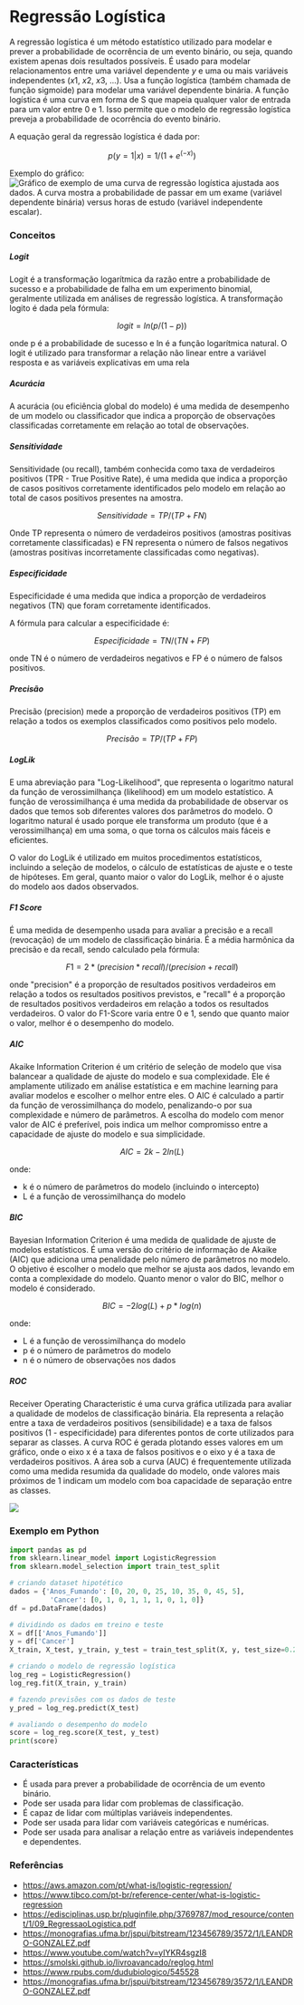 # Regressão Logística

A regressão logística é um método estatístico utilizado para modelar e prever a probabilidade de ocorrência de um evento binário, ou seja, quando existem apenas dois resultados possíveis. É usado para modelar relacionamentos entre uma variável dependente $y$ e uma ou mais variáveis independentes ($x1$, $x2$, $x3$, ...). Usa a função logística (também chamada de função sigmoide) para modelar uma variável dependente binária. A função logística é uma curva em forma de S que mapeia qualquer valor de entrada para um valor entre $0$ e $1$. Isso permite que o modelo de regressão logística preveja a probabilidade de ocorrência do evento binário.

A equação geral da regressão logística é dada por:

$$p(y=1|x) = 1 / (1 + e^(-x))$$

Exemplo do gráfico:
![](arquivos/curva_reglog.png "Gráfico de exemplo de uma curva de regressão logística ajustada aos dados. A curva mostra a probabilidade de passar em um exame (variável dependente binária) versus horas de estudo (variável independente escalar).")

### Conceitos
##### Logit
Logit é a transformação logarítmica da razão entre a probabilidade de sucesso e a probabilidade de falha em um experimento binomial, geralmente utilizada em análises de regressão logística. A transformação logito é dada pela fórmula:

$$logit = ln(p/(1-p))$$

onde p é a probabilidade de sucesso e ln é a função logarítmica natural. O logit é utilizado para transformar a relação não linear entre a variável resposta e as variáveis explicativas em uma rela

##### Acurácia
A acurácia (ou eficiência global do modelo) é uma medida de desempenho de um modelo ou classificador que indica a proporção de observações classificadas corretamente em relação ao total de observações.

##### Sensitividade
Sensitividade (ou recall), também conhecida como taxa de verdadeiros positivos (TPR - True Positive Rate), é uma medida que indica a proporção de casos positivos corretamente identificados pelo modelo em relação ao total de casos positivos presentes na amostra.

$$Sensitividade = TP / (TP + FN)$$

Onde TP representa o número de verdadeiros positivos (amostras positivas corretamente classificadas) e FN representa o número de falsos negativos (amostras positivas incorretamente classificadas como negativas).

##### Especificidade
Especificidade é uma medida que indica a proporção de verdadeiros negativos (TN) que foram corretamente identificados.

A fórmula para calcular a especificidade é:

$$Especificidade = TN / (TN + FP)$$

onde TN é o número de verdadeiros negativos e FP é o número de falsos positivos.

##### Precisão
Precisão (precision) mede a proporção de verdadeiros positivos (TP) em relação a todos os exemplos classificados como positivos pelo modelo.

$$Precisão = TP / (TP + FP)$$

##### LogLik
E uma abreviação para "Log-Likelihood", que representa o logaritmo natural da função de verossimilhança (likelihood) em um modelo estatístico. A função de verossimilhança é uma medida da probabilidade de observar os dados que temos sob diferentes valores dos parâmetros do modelo. O logaritmo natural é usado porque ele transforma um produto (que é a verossimilhança) em uma soma, o que torna os cálculos mais fáceis e eficientes.

O valor do LogLik é utilizado em muitos procedimentos estatísticos, incluindo a seleção de modelos, o cálculo de estatísticas de ajuste e o teste de hipóteses. Em geral, quanto maior o valor do LogLik, melhor é o ajuste do modelo aos dados observados.

##### F1 Score
É uma medida de desempenho usada para avaliar a precisão e a recall (revocação) de um modelo de classificação binária. É a média harmônica da precisão e da recall, sendo calculado pela fórmula:

$$F1 = 2 * (precision * recall) / (precision + recall)$$

onde "precision" é a proporção de resultados positivos verdadeiros em relação a todos os resultados positivos previstos, e "recall" é a proporção de resultados positivos verdadeiros em relação a todos os resultados verdadeiros. O valor do F1-Score varia entre 0 e 1, sendo que quanto maior o valor, melhor é o desempenho do modelo.

##### AIC
Akaike Information Criterion é um critério de seleção de modelo que visa balancear a qualidade de ajuste do modelo e sua complexidade. Ele é amplamente utilizado em análise estatística e em machine learning para avaliar modelos e escolher o melhor entre eles. O AIC é calculado a partir da função de verossimilhança do modelo, penalizando-o por sua complexidade e número de parâmetros. A escolha do modelo com menor valor de AIC é preferível, pois indica um melhor compromisso entre a capacidade de ajuste do modelo e sua simplicidade.

$$AIC = 2k - 2ln(L)$$

onde:
* k é o número de parâmetros do modelo (incluindo o intercepto)
* L é a função de verossimilhança do modelo

##### BIC
Bayesian Information Criterion é uma medida de qualidade de ajuste de modelos estatísticos. É uma versão do critério de informação de Akaike (AIC) que adiciona uma penalidade pelo número de parâmetros no modelo. O objetivo é escolher o modelo que melhor se ajusta aos dados, levando em conta a complexidade do modelo. Quanto menor o valor do BIC, melhor o modelo é considerado.

$$BIC = -2log(L) + p * log(n)$$

onde:
* L é a função de verossimilhança do modelo
* p é o número de parâmetros do modelo
* n é o número de observações nos dados


##### ROC
Receiver Operating Characteristic é uma curva gráfica utilizada para avaliar a qualidade de modelos de classificação binária. Ela representa a relação entre a taxa de verdadeiros positivos (sensibilidade) e a taxa de falsos positivos (1 - especificidade) para diferentes pontos de corte utilizados para separar as classes. A curva ROC é gerada plotando esses valores em um gráfico, onde o eixo x é a taxa de falsos positivos e o eixo y é a taxa de verdadeiros positivos. A área sob a curva (AUC) é frequentemente utilizada como uma medida resumida da qualidade do modelo, onde valores mais próximos de 1 indicam um modelo com boa capacidade de separação entre as classes.

![](arquivos/curva_roc.png)


### Exemplo em Python
```python
import pandas as pd
from sklearn.linear_model import LogisticRegression
from sklearn.model_selection import train_test_split

# criando dataset hipotético
dados = {'Anos_Fumando': [0, 20, 0, 25, 10, 35, 0, 45, 5],
          'Cancer': [0, 1, 0, 1, 1, 1, 0, 1, 0]}
df = pd.DataFrame(dados)

# dividindo os dados em treino e teste
X = df[['Anos_Fumando']]
y = df['Cancer']
X_train, X_test, y_train, y_test = train_test_split(X, y, test_size=0.2)

# criando o modelo de regressão logística
log_reg = LogisticRegression()
log_reg.fit(X_train, y_train)

# fazendo previsões com os dados de teste
y_pred = log_reg.predict(X_test)

# avaliando o desempenho do modelo
score = log_reg.score(X_test, y_test)
print(score)
```

### Características
- É usada para prever a probabilidade de ocorrência de um evento binário.
- Pode ser usada para lidar com problemas de classificação.
- É capaz de lidar com múltiplas variáveis independentes.
- Pode ser usada para lidar com variáveis categóricas e numéricas.
- Pode ser usada para analisar a relação entre as variáveis independentes e dependentes.


### Referências

- https://aws.amazon.com/pt/what-is/logistic-regression/
- https://www.tibco.com/pt-br/reference-center/what-is-logistic-regression
- https://edisciplinas.usp.br/pluginfile.php/3769787/mod_resource/content/1/09_RegressaoLogistica.pdf
- https://monografias.ufma.br/jspui/bitstream/123456789/3572/1/LEANDRO-GONZALEZ.pdf
- https://www.youtube.com/watch?v=yIYKR4sgzI8
- https://smolski.github.io/livroavancado/reglog.html
- https://www.rpubs.com/dudubiologico/545528
- https://monografias.ufma.br/jspui/bitstream/123456789/3572/1/LEANDRO-GONZALEZ.pdf
